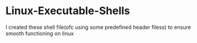 # Linux-Executable-Shells
I created these shell file(ofc using some predefined header filess) to ensure smooth functioning on linux 
